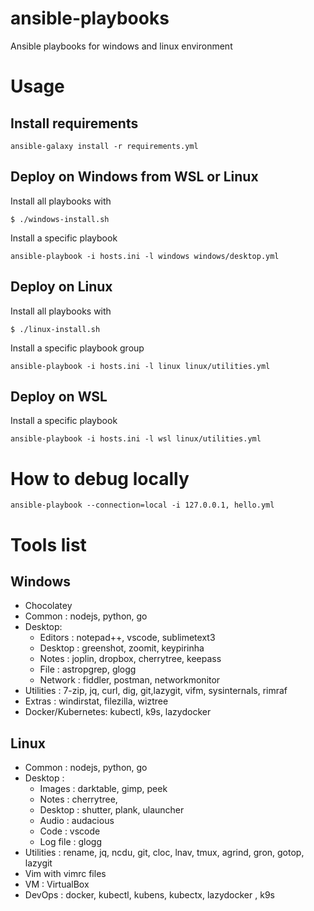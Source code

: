 # ansible-playbooks

Ansible playbooks for windows and linux environment

# Usage

## Install requirements
```
ansible-galaxy install -r requirements.yml
```

## Deploy on Windows from WSL or Linux

Install all playbooks with
```
$ ./windows-install.sh
```
Install a specific playbook
```
ansible-playbook -i hosts.ini -l windows windows/desktop.yml
```

## Deploy on Linux 

Install all playbooks with
```
$ ./linux-install.sh
```

Install a specific playbook group
```
ansible-playbook -i hosts.ini -l linux linux/utilities.yml
```

## Deploy on WSL 

Install a specific playbook
```
ansible-playbook -i hosts.ini -l wsl linux/utilities.yml
```

# How to debug locally

```
ansible-playbook --connection=local -i 127.0.0.1, hello.yml
```

# Tools list

## Windows
- Chocolatey
- Common : nodejs, python, go
- Desktop:     
    - Editors : notepad++, vscode, sublimetext3
    - Desktop : greenshot, zoomit, keypirinha
    - Notes   : joplin, dropbox, cherrytree, keepass
    - File    : astropgrep,  glogg
    - Network : fiddler, postman, networkmonitor
- Utilities : 7-zip, jq, curl, dig, git,lazygit, vifm, sysinternals, rimraf
- Extras : windirstat, filezilla, wiztree
- Docker/Kubernetes: kubectl, k9s, lazydocker

## Linux
- Common : nodejs, python, go
- Desktop : 
    - Images   : darktable, gimp, peek
    - Notes    : cherrytree, 
    - Desktop  : shutter, plank, ulauncher
    - Audio    : audacious
    - Code     : vscode 
    - Log file : glogg
- Utilities : rename, jq, ncdu, git, cloc, lnav, tmux, agrind, gron, gotop, lazygit
- Vim with vimrc files
- VM : VirtualBox
- DevOps : docker, kubectl, kubens, kubectx, lazydocker , k9s

